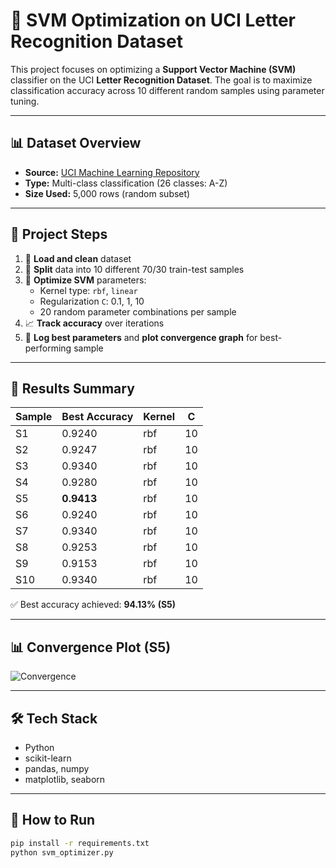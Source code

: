 # 🧠 SVM Optimization on UCI Letter Recognition Dataset

This project focuses on optimizing a **Support Vector Machine (SVM)** classifier on the UCI **Letter Recognition Dataset**. The goal is to maximize classification accuracy across 10 different random samples using parameter tuning.

---

## 📊 Dataset Overview

- **Source:** [UCI Machine Learning Repository](https://archive.ics.uci.edu/ml/datasets/letter+recognition)
- **Type:** Multi-class classification (26 classes: A-Z)
- **Size Used:** 5,000 rows (random subset)

---

## 🧪 Project Steps

1. 🔽 **Load and clean** dataset  
2. 🔄 **Split** data into 10 different 70/30 train-test samples  
3. 🔧 **Optimize SVM** parameters:
   - Kernel type: `rbf`, `linear`
   - Regularization `C`: 0.1, 1, 10
   - 20 random parameter combinations per sample  
4. 📈 **Track accuracy** over iterations  
5. 🥇 **Log best parameters** and **plot convergence graph** for best-performing sample

---

## 📌 Results Summary

| Sample | Best Accuracy | Kernel | C  |
|--------|----------------|--------|----|
| S1     | 0.9240         | rbf    | 10 |
| S2     | 0.9247         | rbf    | 10 |
| S3     | 0.9340         | rbf    | 10 |
| S4     | 0.9280         | rbf    | 10 |
| S5     | **0.9413**     | rbf    | 10 |
| S6     | 0.9240         | rbf    | 10 |
| S7     | 0.9340         | rbf    | 10 |
| S8     | 0.9253         | rbf    | 10 |
| S9     | 0.9153         | rbf    | 10 |
| S10    | 0.9340         | rbf    | 10 |

✅ Best accuracy achieved: **94.13% (S5)**

---

## 📊 Convergence Plot (S5)

![Convergence](convergence_best_sample.png)

---

## 🛠️ Tech Stack

- Python
- scikit-learn
- pandas, numpy
- matplotlib, seaborn

---

## 💾 How to Run

```bash
pip install -r requirements.txt
python svm_optimizer.py
